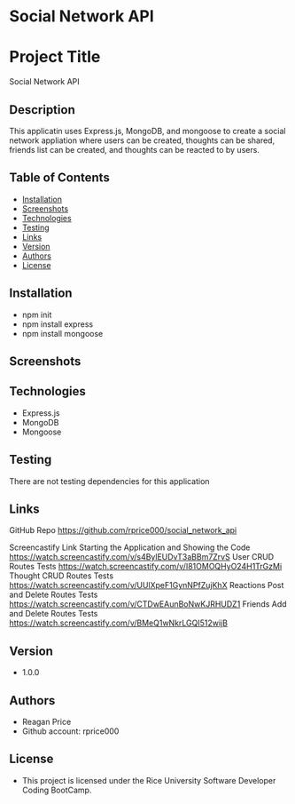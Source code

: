 # Social Network API


# Project Title
Social Network API

## Description
This applicatin uses Express.js, MongoDB, and mongoose to create a social network appliation where users can be created, thoughts can be shared, friends list can be created, and thoughts can be reacted to by users.


## Table of Contents
* [Installation](#installation)
* [Screenshots](#screenshots)
* [Technologies](#technologies)
* [Testing](#testing)
* [Links](#links)
* [Version](#version)
* [Authors](#authors)
* [License](#license)

## Installation
- npm init
- npm install express
- npm install mongoose


## Screenshots


## Technologies
- Express.js
- MongoDB
- Mongoose

## Testing
There are not testing dependencies for this application


## Links
GitHub Repo
https://github.com/rprice000/social_network_api

Screencastify Link
Starting the Application and Showing the Code
https://watch.screencastify.com/v/s4BylEUDvT3aBBm7ZrvS
User CRUD Routes Tests
https://watch.screencastify.com/v/I81OMOQHyO24H1TrGzMi
Thought CRUD Routes Tests
https://watch.screencastify.com/v/UUlXpeF1GynNPfZujKhX
Reactions Post and Delete Routes Tests
https://watch.screencastify.com/v/CTDwEAunBoNwKJRHUDZ1
Friends Add and Delete Routes Tests
https://watch.screencastify.com/v/BMeQ1wNkrLGQI512wijB
## Version

- 1.0.0

## Authors
- Reagan Price
- Github account: rprice000

## License

- This project is licensed under the Rice University Software Developer Coding BootCamp.